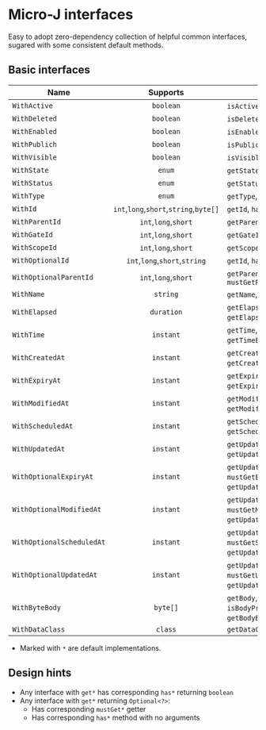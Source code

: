 Micro-J interfaces
==================

Easy to adopt zero-dependency collection of helpful common interfaces,
sugared with some consistent default methods.

## Basic interfaces

| Name                      |                Supports                | Methods                                                                                                                                              |
|---------------------------|:--------------------------------------:|------------------------------------------------------------------------------------------------------------------------------------------------------|
| `WithActive`              |               `boolean`                | `isActive`, `isNotActive*`                                                                                                                           |
| `WithDeleted`             |               `boolean`                | `isDeleted`, `isNotDeleted*`                                                                                                                         |
| `WithEnabled`             |               `boolean`                | `isEnabled`, `isNotEnabled*`, `isDisabled*`                                                                                                          |
| `WithPublich`             |               `boolean`                | `isPublic`, `isNotPublic*`                                                                                                                           |
| `WithVisible`             |               `boolean`                | `isVisible`, `isNotVisible*`, `isHidden*`                                                                                                            |
| `WithState`               |                 `enum`                 | `getState`, `hasState*`, `hasStateOneOf*`                                                                                                            |
| `WithStatus`              |                 `enum`                 | `getStatus`, `hasStatus*`, `hasStatusOneOf*`                                                                                                         |
| `WithType`                |                 `enum`                 | `getType`, `hasType*`, `hasTypeOneOf*`                                                                                                               |
| `WithId`                  | `int`,`long`,`short`,`string`,`byte[]` | `getId`, `hasId*`, `getIdBase64*`                                                                                                                    |
| `WithParentId`            |          `int`,`long`,`short`          | `getParentId`, `hasParentId*`                                                                                                                        |
| `WithGateId`              |          `int`,`long`,`short`          | `getGateId`, `hasGateId*`                                                                                                                            |
| `WithScopeId`             |          `int`,`long`,`short`          | `getScopeId`, `hasScopeId*`                                                                                                                          |
| `WithOptionalId`          |     `int`,`long`,`short`,`string`      | `getId`, `hasId*`, `mustGetId*`                                                                                                                      |
| `WithOptionalParentId`    |          `int`,`long`,`short`          | `getParentId`, `hasParentId*`,<br/>`mustGetParentId`                                                                                                 |                                                                                                                                                    
| `WithName`                |                `string`                | `getName`, `hasName*`                                                                                                                                |
| `WithElapsed`             |               `duration`               | `getElapsed`, `getElapsedSeconds*`,<br/>`getElapsedMillis*`, `getElapsedNanos*`                                                                      |
| `WithTime`                |               `instant`                | `getTime`, `getTimeEpochSeconds*`,<br/>`getTimeEpochMilli*`, `formatTimeISOInstant*`                                                                 |
| `WithCreatedAt`           |               `instant`                | `getCreatedAt`, `getCreatedAtEpochSeconds*`,<br/>`getCreatedAtEpochMilli*`,`formatCreatedAtISOInstant*`                                              |
| `WithExpiryAt`            |               `instant`                | `getExpiryAt`, `getExpiryAtEpochSeconds*`,<br/>`getExpiryAtEpochMilli*`,`formatExpiryAtISOInstant*`                                                  |
| `WithModifiedAt`          |               `instant`                | `getModifiedAt`, `getModifiedAtEpochSeconds*`,<br/>`getModifiedAtEpochMilli*`,`formatModifiedAtISOInstant*`                                          |
| `WithScheduledAt`         |               `instant`                | `getScheduledAt`, `getScheduledAtEpochSeconds*`,<br/>`getScheduledAtEpochMilli*`,`formatScheduledAtISOInstant*`                                      |
| `WithUpdatedAt`           |               `instant`                | `getUpdatedAt`, `getUpdatedAtEpochSeconds*`,<br/>`getUpdatedAtEpochMilli*`,`formatUpdatedAtISOInstant*`                                              |
| `WithOptionalExpiryAt`    |               `instant`                | `getUpdatedAt`, `hasExpiryAt*`,<br/>`mustGetExpiryAt`, `getUpdatedAtEpochSeconds*`,<br/>`getUpdatedAtEpochMilli*`,`formatUpdatedAtISOInstant*`       |
| `WithOptionalModifiedAt`  |               `instant`                | `getUpdatedAt`, `hasModifiedAt*`,<br/>`mustGetModifiedAt`, `getUpdatedAtEpochSeconds*`,<br/>`getUpdatedAtEpochMilli*`,`formatUpdatedAtISOInstant*`   |
| `WithOptionalScheduledAt` |               `instant`                | `getUpdatedAt`, `hasScheduledAt*`,<br/>`mustGetScheduledAt`, `getUpdatedAtEpochSeconds*`,<br/>`getUpdatedAtEpochMilli*`,`formatUpdatedAtISOInstant*` |
| `WithOptionalUpdatedAt`   |               `instant`                | `getUpdatedAt`, `hasUpdatedAt*`,<br/>`mustGetUpdatedAt`, `getUpdatedAtEpochSeconds*`,<br/>`getUpdatedAtEpochMilli*`,`formatUpdatedAtISOInstant*`     |
| `WithByteBody`            |                `byte[]`                | `getBody`, `isBodyEmpty*`,<br/>`isBodyPresent*`, `getBodyString*`,<br>`getBodyBase64*`, `getBodyInputStream*`                                        |
| `WithDataClass`           |                `class`                 | `getDataClass`                                                                                                                                       |

- Marked with `*` are default implementations.

## Design hints

- Any interface with `get*` has corresponding `has*` returning `boolean`
- Any interface with `get*` returning `Optional<?>`:
    - Has corresponding `mustGet*` getter
    - Has corresponding `has*` method with no arguments